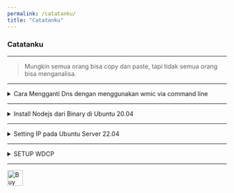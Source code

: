 ```yaml
---
permalink: /catatanku/
title: "Catatanku"
---
```


### Catatanku

* * *

> Mungkin semua orang bisa copy dan paste, tapi tidak semua orang bisa menganalisa.


* * *

<details><summary>Cara Mengganti Dns dengan menggunakan wmic via command line</summary><br>
   <li><data value="1">wmic nicconfig where (IPEnabled=TRUE) call SetDNSServerSearchOrder ()</data></li>
   <li><data value="2">wmic nicconfig where (IPEnabled=TRUE) call SetDNSServerSearchOrder ("8.8.8.8", "8.8.4.4")</data></li>
</details>

* * *

<details><summary>Install Nodejs dari Binary di Ubuntu 20.04</summary><br>
   Node 18.x
   <li>curl -fsSL https://deb.nodesource.com/setup_18.x | sudo -E bash - </li>
   <li>sudo apt-get install -y nodejs </li>
   <br>
   Node 17.x
   <li>curl -fsSL https://deb.nodesource.com/setup_17.x | sudo -E bash - </li>
   <li>sudo apt-get install -y nodejs </li>
   <br>
   Node 16.x
   <li>curl -fsSL https://deb.nodesource.com/setup_16.x | sudo -E bash - </li>
   <li>sudo apt-get install -y nodejs </li>
   <br>
   versi LTS
   <li>curl -fsSL https://deb.nodesource.com/setup_lts.x | sudo -E bash - </li>
   <li>sudo apt-get install -y nodejs </li>
   <br>
   versi Terbaru
   <li>curl -fsSL https://deb.nodesource.com/setup_current.x | sudo -E bash - </li>
   <li>sudo apt-get install -y nodejs </li>
</details>

* * *

<details><summary>Setting IP pada Ubuntu Server 22.04</summary><br>
   <li>ip link</li>
   <li>cd /etc/netplan</li>
   <li>sudo nano /etc/netplan/installer-config.yaml</li>
   <li>edit file yaml seperti contoh di bawah ini, untuk addresss dan gateway sesuaikan dengan jaringan anda</li>
   
   ```
   network:
   version: 2
   renderer: networkd
   ethernets:
    enp5s0:
       dhcp4: no
       addresses:
         - "172.11.11.15/24"
       gateway4: "192.168.75.254"
       nameservers:
           addresses: [1.1.1.1,8.8.8.8]
   ```
   
   <li>sudo netplan apply</li>
   <li>selesai, setelah itu cek ping ke gateway atau ip Lokal</li>
</details>

* * *

<details><summary>SETUP WDCP</summary><br>

```Script, di copy aja
/interface ethernet
set [ find default-name=ether1 ] name=eth1-EDC
set [ find default-name=ether2 ] arp=reply-only
/interface wireless
set [ find default-name=wlan1 ] antenna-gain=0 band=2ghz-b/g/n country=no_country_set \
    default-authentication=no disabled=no frequency=auto frequency-mode=manual-txpower mode=\
    ap-bridge name=WDCP security-profile=wdcp ssid=WDCP station-roaming=enabled
/ip firewall filter
add action=accept chain=input comment=winbox dst-port=8296 protocol=tcp
add action=accept chain=forward comment=winbox dst-port=8296 protocol=tcp
add chain=forward comment=portwdcp1 dst-port=9400 protocol=tcp
add chain=forward comment=portwdcp2 protocol=tcp src-port=9400
add action=accept chain=output out-interface=bridge1 protocol=tcp src-port=8278
add action=accept chain=output out-interface=bridge1 protocol=tcp src-port=7790
add action=accept chain=output out-interface=bridge1 protocol=tcp src-port=7789
add action=accept chain=output out-interface=bridge1 protocol=tcp src-port=3828
add action=accept chain=output out-interface=bridge1 protocol=tcp src-port=2325
add action=accept chain=output out-interface=bridge1 protocol=icmp
add action=accept chain=output dst-address=192.168.0.0/16 out-interface=bridge1
add action=accept chain=output dst-address=172.31.31.1 out-interface=bridge1
add action=accept chain=output dst-address=172.24.0.0/16 out-interface=bridge1
add action=accept chain=output dst-address=172.20.0.0/16 out-interface=bridge1
add action=accept chain=output dst-address=10.254.253.253 out-interface=bridge1
add action=accept chain=output dst-address=10.254.253.250 out-interface=bridge1
add action=accept chain=output dst-address=10.64.0.0/16 out-interface=bridge1
add action=accept chain=input dst-port=8278 in-interface=bridge1 protocol=tcp
add action=accept chain=input dst-port=7790 in-interface=bridge1 protocol=tcp
add action=accept chain=input dst-port=7789 in-interface=bridge1 protocol=tcp
add action=accept chain=input dst-port=3828 in-interface=bridge1 protocol=tcp
add action=accept chain=input dst-port=2325 in-interface=bridge1 protocol=tcp
add action=accept chain=input in-interface=bridge1 protocol=icmp
add action=accept chain=input in-interface=bridge1 src-address=192.168.0.0/16
add action=accept chain=input in-interface=bridge1 src-address=172.31.31.1
add action=accept chain=input in-interface=bridge1 src-address=172.24.0.0/16
add action=accept chain=input in-interface=bridge1 src-address=172.20.0.0/16
add action=accept chain=input in-interface=bridge1 src-address=10.254.253.253
add action=accept chain=input in-interface=bridge1 src-address=10.254.253.250
add action=accept chain=input in-interface=bridge1 src-address=10.64.0.0/16
add action=accept chain=forward dst-address=10.254.253.253 out-interface=bridge1
add action=accept chain=forward dst-address=10.254.253.250 out-interface=bridge1
add action=drop chain=forward
add action=drop chain=forward in-interface=bridge1
add action=drop chain=input in-interface=bridge1
add action=drop chain=output out-interface=bridge1
add action=drop chain=forward protocol=udp src-port=135-139,445
add action=drop chain=forward dst-port=135-139,445 protocol=udp
add action=drop chain=forward protocol=tcp src-port=135-139,445
add action=drop chain=forward dst-port=135-139,445 protocol=tcp
add action=drop chain=forward comment=vnc dst-port=5900 protocol=tcp
add action=drop chain=forward comment=vnc dst-port=5800 protocol=tcp
add action=drop chain=forward comment=RDP dst-port=3389 protocol=tcp
/ip firewall nat
add action=masquerade chain=srcnat out-interface=bridge1 src-address=10.0.0.0/24
add action=masquerade chain=srcnat src-address=172.31.41.0/24
add action=masquerade chain=srcnat

..

..

..

console clear-history
```

</details>

* * *

<a href='https://ko-fi.com/M4M3AGKQC' target='_blank'><img height='36' style='border:0px;height:36px;' src='https://cdn.ko-fi.com/cdn/kofi1.png?v=3' border='0' alt='Buy Me a Coffee at ko-fi.com' /></a>
